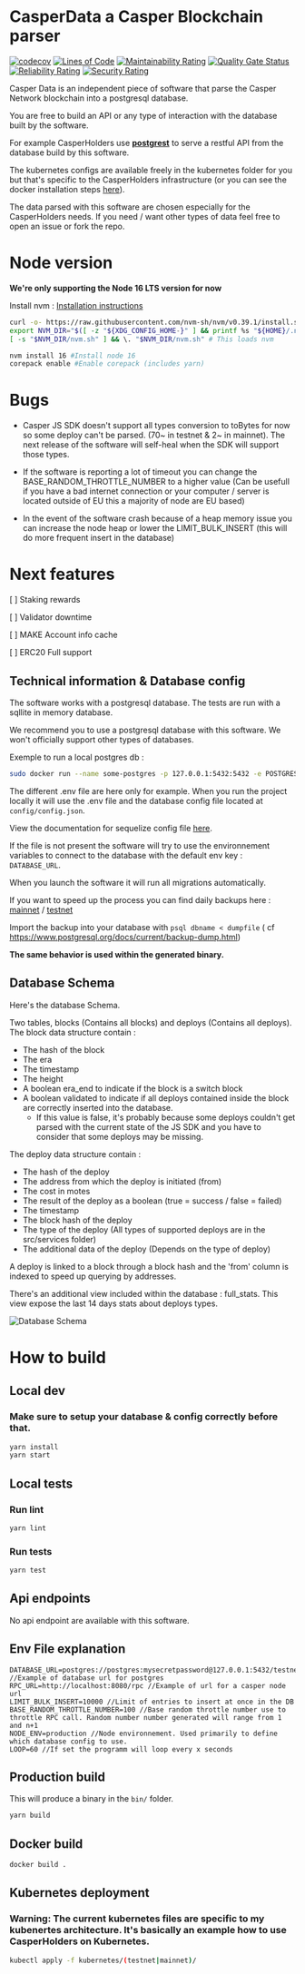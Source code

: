 # CasperData a Casper Blockchain parser

[![codecov](https://codecov.io/gh/casperholders/casperdata/branch/main/graph/badge.svg?token=J111YFA2Q3)](https://codecov.io/gh/casperholders/casperdata)
[![Lines of Code](https://sonarcloud.io/api/project_badges/measure?project=casperholders_casperdata&metric=ncloc)](https://sonarcloud.io/summary/new_code?id=casperholders_casperdata)
[![Maintainability Rating](https://sonarcloud.io/api/project_badges/measure?project=casperholders_casperdata&metric=sqale_rating)](https://sonarcloud.io/summary/new_code?id=casperholders_casperdata)
[![Quality Gate Status](https://sonarcloud.io/api/project_badges/measure?project=casperholders_casperdata&metric=alert_status)](https://sonarcloud.io/summary/new_code?id=casperholders_casperdata)
[![Reliability Rating](https://sonarcloud.io/api/project_badges/measure?project=casperholders_casperdata&metric=reliability_rating)](https://sonarcloud.io/summary/new_code?id=casperholders_casperdata)
[![Security Rating](https://sonarcloud.io/api/project_badges/measure?project=casperholders_casperdata&metric=security_rating)](https://sonarcloud.io/summary/new_code?id=casperholders_casperdata)

Casper Data is an independent piece of software that parse the Casper Network blockchain into a postgresql database.

You are free to build an API or any type of interaction with the database built by the software.

For example CasperHolders use [**postgrest**](https://postgrest.org/en/stable/) to serve a restful API from the database
build by this software.

The kubernetes configs are available freely in the kubernetes folder for you but that's specific to the CasperHolders
infrastructure (or you can see the docker installation
steps [here](https://postgrest.org/en/stable/install.html#docker)).

The data parsed with this software are chosen especially for the CasperHolders needs. If you need / want other types of
data feel free to open an issue or fork the repo.

# Node version

**We're only supporting the Node 16 LTS version for now**

Install nvm : [Installation instructions](https://github.com/nvm-sh/nvm)

```sh
curl -o- https://raw.githubusercontent.com/nvm-sh/nvm/v0.39.1/install.sh | bash
export NVM_DIR="$([ -z "${XDG_CONFIG_HOME-}" ] && printf %s "${HOME}/.nvm" || printf %s "${XDG_CONFIG_HOME}/nvm")"
[ -s "$NVM_DIR/nvm.sh" ] && \. "$NVM_DIR/nvm.sh" # This loads nvm

nvm install 16 #Install node 16
corepack enable #Enable corepack (includes yarn)
```

# Bugs

- Casper JS SDK doesn't support all types conversion to toBytes for now so some deploy can't be parsed.
  (70~ in testnet & 2~ in mainnet). The next release of the software will self-heal when the SDK will support those
  types.

- If the software is reporting a lot of timeout you can change the BASE_RANDOM_THROTTLE_NUMBER to a higher value (Can be
  usefull if you have a bad internet connection or your computer / server is located outside of EU this a majority of
  node are EU based)
- In the event of the software crash because of a heap memory issue you can increase the node heap or lower the
  LIMIT_BULK_INSERT (this will do more frequent insert in the database)

# Next features

[ ] Staking rewards

[ ] Validator downtime

[ ] MAKE Account info cache

[ ] ERC20 Full support

## Technical information & Database config

The software works with a postgresql database. The tests are run with a sqllite in memory database.

We recommend you to use a postgresql database with this software. We won't officially support other types of databases.

Exemple to run a local postgres db :

```bash
sudo docker run --name some-postgres -p 127.0.0.1:5432:5432 -e POSTGRES_PASSWORD=mysecretpassword -e POSTGRES_DB=testnet -d postgres
```

The different .env file are here only for example. When you run the project locally it will use the .env file and the
database config file located at `config/config.json`.

View the documentation for sequelize config
file [here](https://sequelize.org/master/manual/migrations.html#configuration).

If the file is not present the software will try to use the environnement variables to connect to the database with the
default env key : `DATABASE_URL`.

When you launch the software it will run all migrations automatically.

If you want to speed up the process you can find daily backups here : [mainnet](https://backup.casperholders.io/)
/ [testnet](https://backup.testnet.casperholders.io/)

Import the backup into your database with `psql dbname < dumpfile` (
cf https://www.postgresql.org/docs/current/backup-dump.html)

**The same behavior is used within the generated binary.**

## Database Schema

Here's the database Schema.

Two tables, blocks (Contains all blocks) and deploys (Contains all deploys).  
The block data structure contain :

- The hash of the block
- The era
- The timestamp
- The height
- A boolean era_end to indicate if the block is a switch block
- A boolean validated to indicate if all deploys contained inside the block are correctly inserted into the database.
    - If this value is false, it's probably because some deploys couldn't get parsed with the current state of the JS
      SDK and you have to consider that some deploys may be missing.

The deploy data structure contain :

- The hash of the deploy
- The address from which the deploy is initiated (from)
- The cost in motes
- The result of the deploy as a boolean (true = success / false = failed)
- The timestamp
- The block hash of the deploy
- The type of the deploy (All types of supported deploys are in the src/services folder)
- The additional data of the deploy (Depends on the type of deploy)

A deploy is linked to a block through a block hash and the 'from' column is indexed to speed up querying by addresses.

There's an additional view included within the database : full_stats. This view expose the last 14 days stats about
deploys types.

![Database Schema](diagram.png "Database Schema")

# How to build

## Local dev

### Make sure to setup your database & config correctly before that.

```bash
yarn install
yarn start
```

## Local tests

### Run lint

```bash
yarn lint
```

### Run tests

```bash
yarn test
```

## Api endpoints

No api endpoint are available with this software.

## Env File explanation

```
DATABASE_URL=postgres://postgres:mysecretpassword@127.0.0.1:5432/testnet //Example of database url for postgres
RPC_URL=http://localhost:8080/rpc //Example of url for a casper node url
LIMIT_BULK_INSERT=10000 //Limit of entries to insert at once in the DB
BASE_RANDOM_THROTTLE_NUMBER=100 //Base random throttle number use to throttle RPC call. Random number number generated will range from 1 and n+1
NODE_ENV=production //Node environnement. Used primarily to define which database config to use.
LOOP=60 //If set the programm will loop every x seconds
```

## Production build

This will produce a binary in the `bin/` folder.

```bash
yarn build
```

## Docker build

```bash
docker build . 
```

## Kubernetes deployment

### Warning: The current kubernetes files are specific to my kubenertes architecture. It's basically an example how to use CasperHolders on Kubernetes.

```bash
kubectl apply -f kubernetes/(testnet|mainnet)/
```
